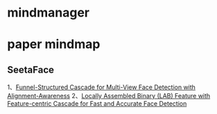 # mindmanager
# **paper mindmap**
## SeetaFace
1、[Funnel-Structured Cascade for Multi-View Face Detection with Alignment-Awareness](https://github.com/lntuleej/mindmanager/tree/master/Funnel-Structured%20Cascade%20for%20Multi-View%20Face%20Detection%20with%20Alignment-Awareness)
2、[Locally Assembled Binary (LAB) Feature with Feature-centric Cascade for Fast and Accurate Face Detection](https://github.com/lntuleej/mindmanager/tree/master/Locally%20Assembled%20Binary%20(LAB)%20Feature%20with%20Feature-centric%20Cascade%20for%20Fast%20and%20Accurate%20Face%20Detection)
